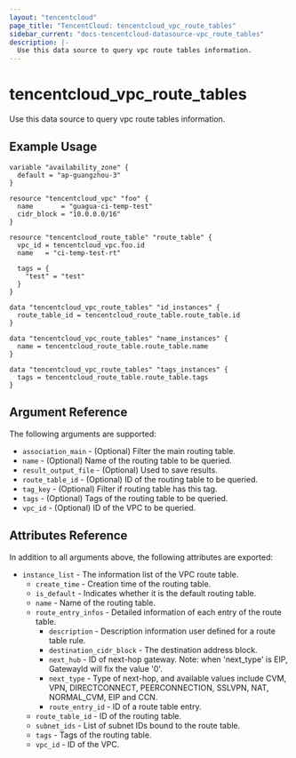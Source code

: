 ```yaml
---
layout: "tencentcloud"
page_title: "TencentCloud: tencentcloud_vpc_route_tables"
sidebar_current: "docs-tencentcloud-datasource-vpc_route_tables"
description: |-
  Use this data source to query vpc route tables information.
---
```


# tencentcloud_vpc_route_tables

Use this data source to query vpc route tables information.

## Example Usage

```hcl
variable "availability_zone" {
  default = "ap-guangzhou-3"
}

resource "tencentcloud_vpc" "foo" {
  name       = "guagua-ci-temp-test"
  cidr_block = "10.0.0.0/16"
}

resource "tencentcloud_route_table" "route_table" {
  vpc_id = tencentcloud_vpc.foo.id
  name   = "ci-temp-test-rt"

  tags = {
    "test" = "test"
  }
}

data "tencentcloud_vpc_route_tables" "id_instances" {
  route_table_id = tencentcloud_route_table.route_table.id
}

data "tencentcloud_vpc_route_tables" "name_instances" {
  name = tencentcloud_route_table.route_table.name
}

data "tencentcloud_vpc_route_tables" "tags_instances" {
  tags = tencentcloud_route_table.route_table.tags
}
```

## Argument Reference

The following arguments are supported:

* `association_main` - (Optional) Filter the main routing table.
* `name` - (Optional) Name of the routing table to be queried.
* `result_output_file` - (Optional) Used to save results.
* `route_table_id` - (Optional) ID of the routing table to be queried.
* `tag_key` - (Optional) Filter if routing table has this tag.
* `tags` - (Optional) Tags of the routing table to be queried.
* `vpc_id` - (Optional) ID of the VPC to be queried.

## Attributes Reference

In addition to all arguments above, the following attributes are exported:

* `instance_list` - The information list of the VPC route table.
  * `create_time` - Creation time of the routing table.
  * `is_default` - Indicates whether it is the default routing table.
  * `name` - Name of the routing table.
  * `route_entry_infos` - Detailed information of each entry of the route table.
    * `description` - Description information user defined for a route table rule.
    * `destination_cidr_block` - The destination address block.
    * `next_hub` - ID of next-hop gateway. Note: when 'next_type' is EIP, GatewayId will fix the value '0'.
    * `next_type` - Type of next-hop, and available values include CVM, VPN, DIRECTCONNECT, PEERCONNECTION, SSLVPN, NAT, NORMAL_CVM, EIP and CCN.
    * `route_entry_id` - ID of a route table entry.
  * `route_table_id` - ID of the routing table.
  * `subnet_ids` - List of subnet IDs bound to the route table.
  * `tags` - Tags of the routing table.
  * `vpc_id` - ID of the VPC.


